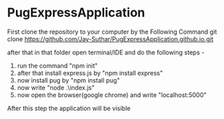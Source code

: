 # PugExpressApplication
First clone the repository to your computer by the Following Command 
git clone https://github.com/Jay-Suthar/PugExpressApplication.github.io.git

after that in that folder open terminal/IDE and do the following steps -
1. run the command "npm init"
2. after that install express.js by "npm install express"
3. now install pug by "npm install pug"
4. now write "node .\index.js"
5. now open the browser(google chrome) and write "localhost:5000"

After this step the application will be visible
